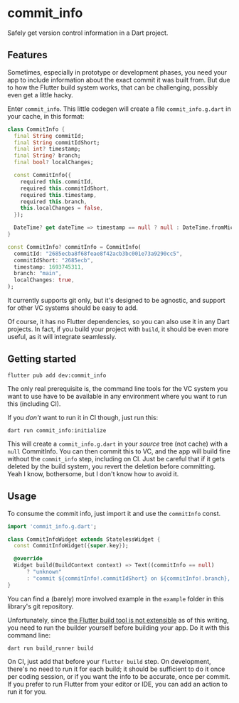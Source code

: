 # commit_info

Safely get version control information in a Dart project.

## Features

Sometimes, especially in prototype or development phases, you need your app to
include information about the exact commit it was built from. But due to how
the Flutter build system works, that can be challenging, possibly even get a
little hacky.

Enter `commit_info`. This little codegen will create a file
`commit_info.g.dart` in your cache, in this format:

```dart
class CommitInfo {
  final String commitId;
  final String commitIdShort;
  final int? timestamp;
  final String? branch;
  final bool? localChanges;

  const CommitInfo({
    required this.commitId,
    required this.commitIdShort,
    required this.timestamp,
    required this.branch,
    this.localChanges = false,
  });

  DateTime? get dateTime => timestamp == null ? null : DateTime.fromMicrosecondsSinceEpoch(timestamp!);
}

const CommitInfo? commitInfo = CommitInfo(
  commitId: "2685ecba8f68feae8f42acb3bc001e73a9290cc5",
  commitIdShort: "2685ecb",
  timestamp: 1693745311,
  branch: "main",
  localChanges: true,
);
```

It currently supports git only, but it's designed to be agnostic, and support
for other VC systems should be easy to add.

Of course, it has no Flutter dependencies, so you can also use it in any Dart
projects. In fact, if you build your project with `build`, it should be even
more useful, as it will integrate seamlessly.

## Getting started

`flutter pub add dev:commit_info`

The only real prerequisite is, the command line tools for the VC system you
want to use have to be available in any environment where you want to run this
(including CI).

If you _don't_ want to run it in CI though, just run this:

`dart run commit_info:initialize`

This will create a `commit_info.g.dart` in your _source_ tree (not cache) with
a `null` CommitInfo. You can then commit this to VC, and the app will build
fine without the `commit_info` step, including on CI. Just be careful that if
it gets deleted by the build system, you revert the deletion before committing.
Yeah I know, bothersome, but I don't know how to avoid it.

## Usage

To consume the commit info, just import it and use the `commitInfo` const.

```dart
import 'commit_info.g.dart';

class CommitInfoWidget extends StatelessWidget {
  const CommitInfoWidget({super.key});

  @override
  Widget build(BuildContext context) => Text((commitInfo == null)
      ? "unknown"
      : "commit ${commitInfo!.commitIdShort} on ${commitInfo!.branch}, from ${commitInfo!.timestamp}${commitInfo!.localChanges ? " (with local changes)" : ""}");
}
```

You can find a (barely) more involved example in the `example` folder in this
library's git repository.

Unfortunately, since [the Flutter build tool is not
extensible](https://github.com/flutter/flutter/issues/25377) as of this
writing, you need to run the builder yourself before building your app. Do it
with this command line:

`dart run build_runner build`

On CI, just add that before your `flutter build` step. On development, there's
no need to run it for each build; it should be sufficient to do it once per
coding session, or if you want the info to be accurate, once per commit. If you
prefer to run Flutter from your editor or IDE, you can add an action to run it
for you.
